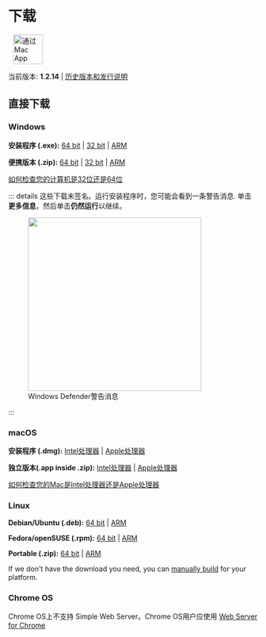 # 下载

<ms-store-badge productid="9PC6682RJCDD" style="margin-right: 10px;"></ms-store-badge><a href="https://apps.apple.com/us/app/simple-web-server/id1625925255?mt=12&itsct=apps_box_badge&itscg=30200" target="_blank" rel="noopener"><img src="/appstorebadge.svg" alt="通过 Mac App Store 获取" style="height: 60px;"></a>

当前版本: **1.2.14** | [历史版本和发行说明](https://github.com/terreng/simple-web-server/releases)

## 直接下载

### Windows

**安装程序 (.exe):** [64 bit](https://github.com/terreng/simple-web-server/releases/download/v1.2.14/Simple-Web-Server-Installer-1.2.14-x64.exe) | [32 bit](https://github.com/terreng/simple-web-server/releases/download/v1.2.14/Simple-Web-Server-Installer-1.2.14-ia32.exe) | [ARM](https://github.com/terreng/simple-web-server/releases/download/v1.2.14/Simple-Web-Server-Installer-1.2.14-arm64.exe)

**便携版本 (.zip):** [64 bit](https://github.com/terreng/simple-web-server/releases/download/v1.2.14/Simple-Web-Server-Windows-1.2.14-x64.zip) | [32 bit](https://github.com/terreng/simple-web-server/releases/download/v1.2.14/Simple-Web-Server-Windows-1.2.14-ia32.zip) | [ARM](https://github.com/terreng/simple-web-server/releases/download/v1.2.14/Simple-Web-Server-Windows-1.2.14-arm64.zip)

[如何检查您的计算机是32位还是64位](https://support.microsoft.com/en-us/windows/32-bit-and-64-bit-windows-frequently-asked-questions-c6ca9541-8dce-4d48-0415-94a3faa2e13d)

::: details 这些下载未签名。运行安装程序时，您可能会看到一条警告消息.
单击**更多信息**，然后单击**仍然运行**以继续。

<figure>
  <img src='/images/windows_code_sign_warning.jpeg' style='width: 350px'>
  <figcaption>Windows Defender警告消息</figcaption>
</figure>
:::

### macOS

**安装程序 (.dmg):** [Intel处理器](https://github.com/terreng/simple-web-server/releases/download/v1.2.14/Simple-Web-Server-macOS-1.2.14-x64.dmg) | [Apple处理器](https://github.com/terreng/simple-web-server/releases/download/v1.2.14/Simple-Web-Server-macOS-1.2.14-arm64.dmg)

**独立版本(.app inside .zip):** [Intel处理器](https://github.com/terreng/simple-web-server/releases/download/v1.2.14/Simple-Web-Server-macOS-1.2.14-x64.zip) | [Apple处理器](https://github.com/terreng/simple-web-server/releases/download/v1.2.14/Simple-Web-Server-macOS-1.2.14-arm64.zip)

[如何检查您的Mac是Intel处理器还是Apple处理器](https://support.apple.com/en-us/HT211814)

### Linux

**Debian/Ubuntu (.deb):** [64 bit](https://github.com/terreng/simple-web-server/releases/download/v1.2.14/Simple-Web-Server-Linux-1.2.14-amd64.deb) | [ARM](https://github.com/terreng/simple-web-server/releases/download/v1.2.14/Simple-Web-Server-Linux-1.2.14-arm64.deb)

**Fedora/openSUSE (.rpm):** [64 bit](https://github.com/terreng/simple-web-server/releases/download/v1.2.14/Simple-Web-Server-Linux-1.2.14-x86_64.rpm) | [ARM](https://github.com/terreng/simple-web-server/releases/download/v1.2.14/Simple-Web-Server-Linux-1.2.14-aarch64.rpm)

**Portable (.zip):** [64 bit](https://github.com/terreng/simple-web-server/releases/download/v1.2.14/Simple-Web-Server-Linux-1.2.14-x64.zip) | [ARM](https://github.com/terreng/simple-web-server/releases/download/v1.2.14/Simple-Web-Server-Linux-1.2.14-arm64.zip)

If we don't have the download you need, you can [manually build](/docs/build.md) for your platform.

### Chrome OS

Chrome OS上不支持 Simple Web Server。Chrome OS用户应使用  [Web Server for Chrome](https://chrome.google.com/webstore/detail/web-server-for-chrome/ofhbbkphhbklhfoeikjpcbhemlocgigb)
